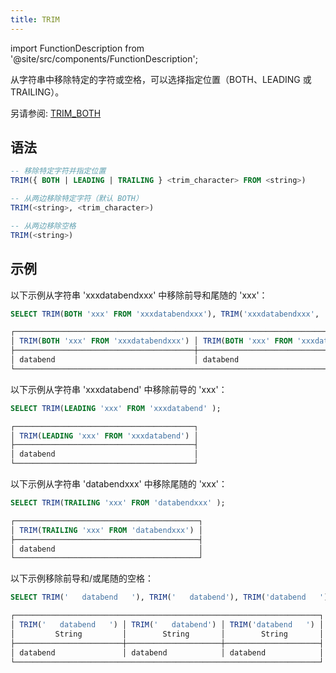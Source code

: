 ```yaml
---
title: TRIM
---
```

import FunctionDescription from '@site/src/components/FunctionDescription';

<FunctionDescription description="引入或更新: v1.2.659"/>

从字符串中移除特定的字符或空格，可以选择指定位置（BOTH、LEADING 或 TRAILING）。

另请参阅: [TRIM_BOTH](trim-both.md)

## 语法

```sql
-- 移除特定字符并指定位置
TRIM({ BOTH | LEADING | TRAILING } <trim_character> FROM <string>)

-- 从两边移除特定字符（默认 BOTH）
TRIM(<string>, <trim_character>)

-- 从两边移除空格
TRIM(<string>)
```

## 示例

以下示例从字符串 'xxxdatabendxxx' 中移除前导和尾随的 'xxx'：

```sql
SELECT TRIM(BOTH 'xxx' FROM 'xxxdatabendxxx'), TRIM('xxxdatabendxxx', 'xxx');

┌─────────────────────────────────────────────────────────────────────────────────┐
│ TRIM(BOTH 'xxx' FROM 'xxxdatabendxxx') │ TRIM(BOTH 'xxx' FROM 'xxxdatabendxxx') │
├────────────────────────────────────────┼────────────────────────────────────────┤
│ databend                               │ databend                               │
└─────────────────────────────────────────────────────────────────────────────────┘
```

以下示例从字符串 'xxxdatabend' 中移除前导的 'xxx'：

```sql
SELECT TRIM(LEADING 'xxx' FROM 'xxxdatabend' );

┌────────────────────────────────────────┐
│ TRIM(LEADING 'xxx' FROM 'xxxdatabend') │
├────────────────────────────────────────┤
│ databend                               │
└────────────────────────────────────────┘
```

以下示例从字符串 'databendxxx' 中移除尾随的 'xxx'：

```sql
SELECT TRIM(TRAILING 'xxx' FROM 'databendxxx' );

┌─────────────────────────────────────────┐
│ TRIM(TRAILING 'xxx' FROM 'databendxxx') │
├─────────────────────────────────────────┤
│ databend                                │
└─────────────────────────────────────────┘
```

以下示例移除前导和/或尾随的空格：

```sql
SELECT TRIM('   databend   '), TRIM('   databend'), TRIM('databend   ');

┌────────────────────────────────────────────────────────────────────┐
│ TRIM('   databend   ') │ TRIM('   databend') │ TRIM('databend   ') │
│         String         │        String       │        String       │
├────────────────────────┼─────────────────────┼─────────────────────┤
│ databend               │ databend            │ databend            │
└────────────────────────────────────────────────────────────────────┘
```